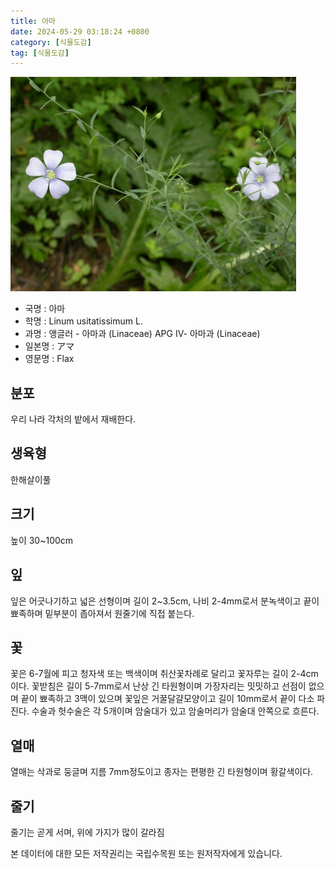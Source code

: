 ```yaml
---
title: 아마
date: 2024-05-29 03:18:24 +0800
category: [식물도감]
tag: [식물도감]
---
```




![아마](/assets/img/fileUpload/plants/basic/Linaceae/Linum/9298/9298_1_th2.jpg)
- 국명 : 아마
- 학명 : Linum usitatissimum L.
- 과명 : 앵글러 - 아마과 (Linaceae) APG Ⅳ- 아마과 (Linaceae)
- 일본명 : アマ
- 영문명 : Flax


## 분포
우리 나라 각처의 밭에서 재배한다.
## 생육형
한해살이풀
## 크기
높이 30~100cm
## 잎
잎은 어긋나기하고 넓은 선형이며 길이 2~3.5cm, 나비 2-4mm로서 분녹색이고 끝이 뾰족하며 밑부분이 좁아져서 원줄기에 직접 붙는다.
## 꽃
꽃은 6-7월에 피고 청자색 또는 백색이며 취산꽃차례로 달리고 꽃자루는 길이 2-4cm이다. 꽃받침은 길이 5-7mm로서 난상 긴 타원형이며 가장자리는 밋밋하고 선점이 없으며 끝이 뾰족하고 3맥이 있으며 꽃잎은 거꿀달걀모양이고 길이 10mm로서 끝이 다소 파진다. 수술과 헛수술은 각 5개이며 암술대가 있고 암술머리가 암술대 안쪽으로 흐른다.
## 열매
열매는 삭과로 둥글며 지름 7mm정도이고 종자는 편평한 긴 타원형이며 황갈색이다.
## 줄기
줄기는 곧게 서며, 위에 가지가 많이 갈라짐






본 데이터에 대한 모든 저작권리는 국립수목원 또는 원저작자에게 있습니다.
